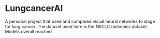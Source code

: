 # LungcancerAI

A personal project that used and compared visual neural networks to stage for lung cancer. 
The dataset used here is the NSCLC radiomics dataset. Models overall reached 
